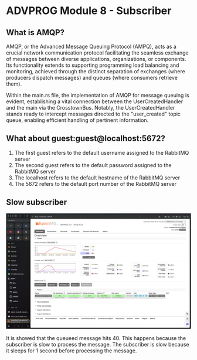 # ADVPROG Module 8 - Subscriber

## What is AMQP?

AMQP, or the Advanced Message Queuing Protocol (AMPQ), acts as a crucial network communication protocol facilitating the seamless exchange of messages between diverse applications, organizations, or components. Its functionality extends to supporting programming load balancing and monitoring, achieved through the distinct separation of exchanges (where producers dispatch messages) and queues (where consumers retrieve them).

Within the main.rs file, the implementation of AMQP for message queuing is evident, establishing a vital connection between the UserCreatedHandler and the main via the CrosstownBus. Notably, the UserCreatedHandler stands ready to intercept messages directed to the "user_created" topic queue, enabling efficient handling of pertinent information.

## What about guest:guest@localhost:5672?

1. The first guest refers to the default username assigned to the RabbitMQ server
2. The second guest refers to the default password assigned to the RabbitMQ server
3. The localhost refers to the default hostname of the RabbitMQ server
4. The 5672 refers to the default port number of the RabbitMQ server

## Slow subscriber
![Slow Subscriber](image/slow_subscriber.png)

It is showed that the queueed message hits 40. This happens because the subscriber is slow to process the message. The subscriber is slow because it sleeps for 1 second before processing the message.


